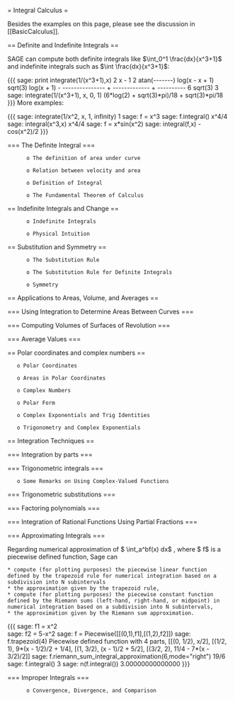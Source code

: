 = Integral Calculus =


Besides the examples on this page, please see the discussion in [[BasicCalculus]].

== Definite and Indefinite Integrals ==

SAGE can compute both definite integrals like $\int_0^1 \frac{dx}{x^3+1}$ and 
indefinite integrals such as $\int \frac{dx}{x^3+1}$:


{{{
sage: print integrate(1/(x^3+1),x)
                                         2 x - 1
                       2	    atan(-------)
                  log(x  - x + 1)	 sqrt(3)    log(x + 1)
                - --------------- + ------------- + ----------
                         6	       sqrt(3)	        3
sage: integrate(1/(x^3+1), x, 0, 1)
(6*log(2) + sqrt(3)*pi)/18 + sqrt(3)*pi/18
}}}
More examples:

{{{
sage: integrate(1/x^2, x, 1, infinity)
1
sage: f = x^3 
sage: f.integral()
x^4/4
sage: integral(x^3,x)
x^4/4
sage: f = x*sin(x^2)
sage: integral(f,x)
-cos(x^2)/2
}}}

=== The Definite Integral ===

          o The definition of area under curve

          o Relation between velocity and area

          o Definition of Integral

          o The Fundamental Theorem of Calculus 

== Indefinite Integrals and Change ==

          o Indefinite Integrals

          o Physical Intuition 

== Substitution and Symmetry ==

          o The Substitution Rule

          o The Substitution Rule for Definite Integrals

          o Symmetry 

== Applications to Areas, Volume, and Averages ==

=== Using Integration to Determine Areas Between Curves ===

=== Computing Volumes of Surfaces of Revolution ===

=== Average Values ===

== Polar coordinates and complex numbers ==

       o Polar Coordinates

       o Areas in Polar Coordinates

       o Complex Numbers

       o Polar Form 

       o Complex Exponentials and Trig Identities

       o Trigonometry and Complex Exponentials 


== Integration Techniques ==

=== Integration by parts ===

=== Trigonometric integrals ===

       o Some Remarks on Using Complex-Valued Functions 

=== Trigonometric substitutions ===

=== Factoring polynomials ===

=== Integration of Rational Functions Using Partial Fractions ===

=== Approximating Integrals ===

Regarding numerical approximation of $ \int_a^bf(x) dx$ , where $ f$ is a piecewise defined function, Sage can

    * compute (for plotting purposes) the piecewise linear function defined by the trapezoid rule for numerical integration based on a subdivision into N subintervals
    * the approximation given by the trapezoid rule,
    * compute (for plotting purposes) the piecewise constant function defined by the Riemann sums (left-hand, right-hand, or midpoint) in numerical integration based on a subdivision into N subintervals,
    * the approximation given by the Riemann sum approximation.

{{{ 
sage: f1 = x^2      
sage: f2 = 5-x^2
sage: f = Piecewise([[(0,1),f1],[(1,2),f2]])
sage: f.trapezoid(4)
Piecewise defined function with 4 parts, [[(0, 1/2), x/2], [(1/2, 1), 9*(x - 1/2)/2 + 1/4], [(1, 3/2), (x - 1)/2 + 5/2], [(3/2, 2), 11/4 - 7*(x - 3/2)/2]]
sage: f.riemann_sum_integral_approximation(6,mode="right")
19/6
sage: f.integral()
3
sage: n(f.integral())
3.00000000000000
}}}

=== Improper Integrals ===

          o Convergence, Divergence, and Comparison 
